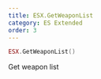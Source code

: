 ```yaml
---
title: ESX.GetWeaponList
category: ES Extended
order: 3
---
```


```lua
ESX.GetWeaponList()
```

Get weapon list

